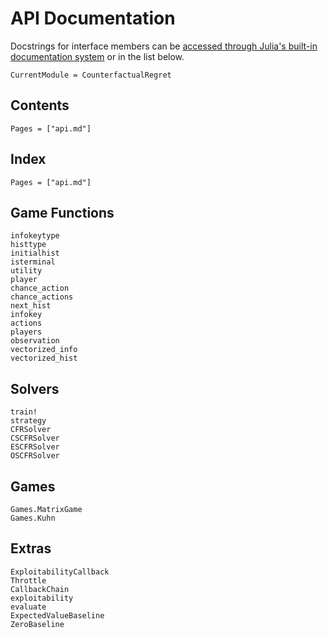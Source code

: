 # API Documentation

Docstrings for interface members can be [accessed through Julia's built-in documentation system](https://docs.julialang.org/en/v1/manual/documentation/index.html#Accessing-Documentation-1) or in the list below.

```@meta
CurrentModule = CounterfactualRegret
```

## Contents

```@contents
Pages = ["api.md"]
```

## Index

```@index
Pages = ["api.md"]
```

## Game Functions

```@docs
infokeytype
histtype
initialhist
isterminal
utility
player
chance_action
chance_actions
next_hist
infokey
actions
players
observation
vectorized_info
vectorized_hist
```

## Solvers
```@docs
train!
strategy
CFRSolver
CSCFRSolver
ESCFRSolver
OSCFRSolver
```

## Games
```@docs
Games.MatrixGame
Games.Kuhn
```

## Extras
```@docs
ExploitabilityCallback
Throttle
CallbackChain
exploitability
evaluate
ExpectedValueBaseline
ZeroBaseline
```
